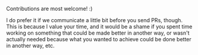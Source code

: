 Contributions are most welcome! :)

I do prefer it if we communicate a little bit before you send PRs, though. This is because I value your time, and it would be a shame if you spent time working on something that could be made better in another way, or wasn't actually needed because what you wanted to achieve could be done better in another way, etc.
